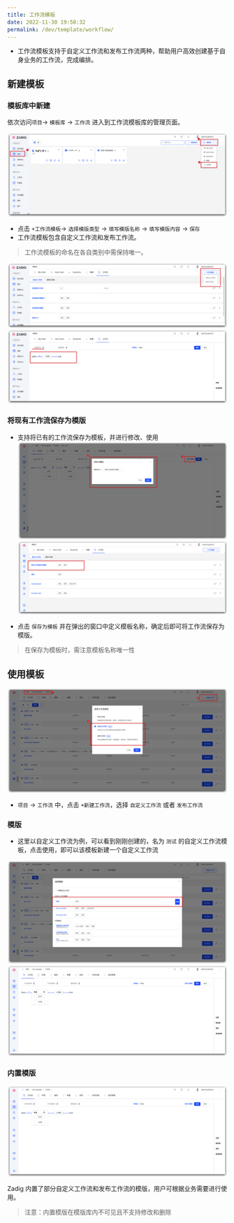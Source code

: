 ```yaml
---
title: 工作流模板
date: 2022-11-30 19:50:32
permalink: /dev/template/workflow/
---
```


- 工作流模板支持于自定义工作流和发布工作流两种，帮助用户高效创建基于自身业务的工作流，完成编排。<Badge text="企业版" />

## 新建模板


### 模板库中新建

依次访问`项目`-> `模板库` -> `工作流` 进入到工作流模板库的管理页面。

![工作流模板库](./_images/workflow_template.png)


- 点击 `+工作流模板`-> `选择模版类型` -> `填写模版名称` -> `填写模版内容` -> `保存`
- 工作流模板包含自定义工作流和发布工作流。
> 工作流模板的命名在各自类别中需保持唯一。

![工作流模板](./_images/create_workflow_template_1.png)
![工作流模板](./_images/create_workflow_template_2.png)

### 将现有工作流保存为模版
- 支持将已有的工作流保存为模板，并进行修改、使用
![保存为工作流模板](./_images/save_as_template_workflow_01.png)
![保存为工作流模板](./_images/save_as_template_workflow_02.png)

- 点击 `保存为模板` 并在弹出的窗口中定义模板名称，确定后即可将工作流保存为模版。
> 在保存为模板时，需注意模板名称唯一性



## 使用模板
![使用工作流模版](./_images/use_workflow_template_01.png)
- `项目` -> `工作流` 中，点击 `+新建工作流`，选择 `自定义工作流` 或者 `发布工作流`


### 模版
- 这里以自定义工作流为例，可以看到刚刚创建的，名为 `测试` 的自定义工作流模板，点击使用，即可以该模板新建一个自定义工作流

![使用工作流模版](./_images/use_workflow_template_02.png)
![使用工作流模版](./_images/use_workflow_template_03.png)


### 内置模版
![使用工作流模版](./_images/use_workflow_template_03.png)

Zadig 内置了部分自定义工作流和发布工作流的模版，用户可根据业务需要进行使用。
> 注意：内置模版在模版库内不可见且不支持修改和删除